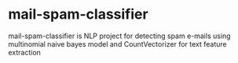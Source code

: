 # mail-spam-classifier
mail-spam-classifier is NLP project for detecting spam e-mails using  multinomial naive bayes model and CountVectorizer for text feature extraction
